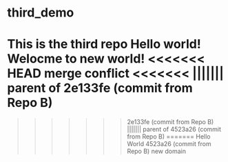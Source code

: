 # third_demo
This is the third repo
Hello world! 
Welocme to new world!
<<<<<<< HEAD
merge conflict
<<<<<<< 
||||||| parent of 2e133fe (commit from Repo B)
==
>>>>>>> 2e133fe (commit from Repo B)
||||||| parent of 4523a26 (commit from Repo B)
=======
Hello World
>>>>>>> 4523a26 (commit from Repo B)
new domain
